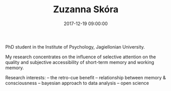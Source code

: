 ﻿---
layout: post
title:  "Zuzanna Skóra"
date:   2017-12-19 09:00:00
categories: people
image-file: /images/people/zskora.jpg
category: clab
mail: zuzanna.skora@gmail.com
website: 
twitter:
researchgate: 
---

PhD student in the Institute of Psychology, Jagiellonian University.

My research concentrates on the influence of selective attention on the quality and subjective accessibility of short-term memory and working memory. 

Research interests:
– the retro-cue benefit
– relationship between memory & consciousness
– bayesian approach to data analysis
– open science



    
    
    
    

